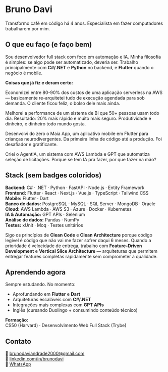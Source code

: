 # Bruno Davi

Transformo café em código há 4 anos. Especialista em fazer computadores trabalharem por mim.

## O que eu faço (e faço bem)

Sou desenvolvedor full stack com foco em automação e IA. Minha filosofia é simples: se algo pode ser automatizado, deveria ser. Trabalho principalmente com **C#/.NET** e **Python** no backend, e **Flutter** quando o negócio é mobile.

**Coisas que já fiz e deram certo:**

Economizei entre 80-90% dos custos de uma aplicação serverless na AWS — basicamente re-arquitetei tudo de execução agendada para sob demanda. O cliente ficou feliz, o bolso dele mais ainda.

Melhorei a performance de um sistema de BI que 50+ pessoas usam todo dia. Resultado: 20% mais rápido e muito mais seguro. Produtividade é dinheiro, e dinheiro todo mundo gosta.

Desenvolvi do zero o Maia App, um aplicativo mobile em Flutter para crianças neurodivergentes. Da primeira linha de código até a produção. Foi desafiador e gratificante.

Criei o AgentIA, um sistema com AWS Lambda e GPT que automatiza seleção de licitações. Porque se tem IA pra fazer, por que fazer na mão?

## Stack (sem badges coloridos)

**Backend:** C# · .NET · Python · FastAPI · Node.js · Entity Framework  
**Frontend:** Flutter · React · Next.js · Vue.js · TypeScript · Tailwind CSS  
**Mobile:** Flutter · Dart  
**Banco de dados:** PostgreSQL · MySQL · SQL Server · MongoDB · Oracle  
**Cloud:** AWS Lambda · AWS S3 · Azure · Docker · Kubernetes  
**IA & Automação:** GPT APIs · Selenium  
**Análise de dados:** Pandas · NumPy  
**Testes:** xUnit · Moq · Testes unitários

Sigo os princípios de **Clean Code** e **Clean Architecture** porque código legível é código que não vai me fazer sofrer daqui 6 meses. Quando a prioridade é velocidade de entrega, trabalho com **Feature-Driven Development** e **Vertical Slice Architecture** — arquiteturas que permitem entregar features completas rapidamente sem comprometer a qualidade.

## Aprendendo agora

Sempre estudando. No momento:
- Aprofundando em **Flutter** e **Dart**
- Arquiteturas escaláveis com **C#/.NET**
- Integrações mais complexas com **GPT APIs**
- Inglês (cursando Duolingo + consumindo conteúdo técnico)

**Formação:**  
CS50 (Harvard) · Desenvolvimento Web Full Stack (Trybe)

## Contato

📧 [brunodaviandrade2000@gmail.com](mailto:brunodaviandrade2000@gmail.com)  
💼 [linkedin.com/in/brunodavi](https://www.linkedin.com/in/brunodavi)  
💬 [WhatsApp](https://wa.me/5511987364471)
